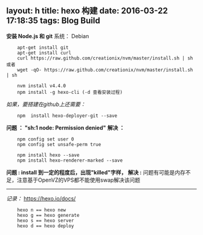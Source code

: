 layout: h
title: hexo 构建
date: 2016-03-22 17:18:35
tags: Blog Build
---

**安装 Node.js 和 git**
系统： Debian
```Shell
    apt-get install git 
    apt-get install curl
    curl https://raw.github.com/creationix/nvm/master/install.sh | sh 或者
    wget -qO- https://raw.github.com/creationix/nvm/master/install.sh | sh

    nvm install v4.4.0
    npm install -g hexo-cli (-d 查看安装过程)
```
*如果，要搭建在github上还需要：*
```Shell
    npm  install hexo-deployer-git --save
```
**问题 ： "sh:1 node: Permission denied"**
**解决 ：**
```Shell
    npm config set user 0
    npm config set unsafe-perm true

    npm install hexo --save
    npm install hexo-renderer-marked --save
```
**问题 : install 到一定的程度后，出现"killed"字样，**
**解决 :**
    问题有可能是内存不足，注意基于OpenVZ的VPS都不能使用swap解决该问题

---

*记录：*
    https://hexo.io/docs/
```Shell
    hexo n == hexo new
    hexo g == hexo generate
    hexo s == hexo server
    hexo d == hexo deploy
```



